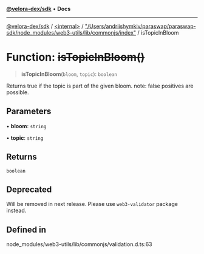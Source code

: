 [**@velora-dex/sdk**](../../../../README.md) • **Docs**

***

[@velora-dex/sdk](../../../../globals.md) / [\<internal\>](../../../README.md) / ["/Users/andriishymkiv/paraswap/paraswap-sdk/node\_modules/web3-utils/lib/commonjs/index"](../README.md) / isTopicInBloom

# Function: ~~isTopicInBloom()~~

> **isTopicInBloom**(`bloom`, `topic`): `boolean`

Returns true if the topic is part of the given bloom.
note: false positives are possible.

## Parameters

• **bloom**: `string`

• **topic**: `string`

## Returns

`boolean`

## Deprecated

Will be removed in next release. Please use `web3-validator` package instead.

## Defined in

node\_modules/web3-utils/lib/commonjs/validation.d.ts:63
